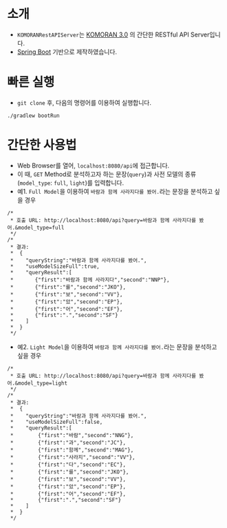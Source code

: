 # 소개
* `KOMORANRestAPIServer`는 [KOMORAN 3.0](https://github.com/shin285/KOMORAN) 의 간단한 RESTful API Server입니다.<br />
* [Spring Boot](http://projects.spring.io/spring-boot/) 기반으로 제작하였습니다.<br />

# 빠른 실행
* `git clone` 후, 다음의 명령어를 이용하여 실행합니다.
```shell
./gradlew bootRun
```

# 간단한 사용법
* Web Browser를 열어, `localhost:8080/api`에 접근합니다.
* 이 때, `GET` Method로 분석하고자 하는 문장(`query`)과 사전 모델의 종류(`model_type`: `full`, `light`)를 입력합니다.
* 예1. `Full Model`을 이용하여 `바람과 함께 사라지다를 봤어.`라는 문장을 분석하고 싶을 경우
```
/*
 * 호출 URL: http://localhost:8080/api?query=바람과 함께 사라지다를 봤어.&model_type=full
 */
/* 
 * 결과:
 *  {
 *    "queryString":"바람과 함께 사라지다를 봤어.",
 *    "useModelSizeFull":true,
 *    "queryResult":[
 *       {"first":"바람과 함께 사라지다","second":"NNP"},
 *       {"first":"를","second":"JKO"},
 *       {"first":"보","second":"VV"},
 *       {"first":"았","second":"EP"},
 *       {"first":"어","second":"EF"},
 *       {"first":".","second":"SF"}
 *    ]
 *  }
 */
```
 * 예2. `Light Model`을 이용하여 `바람과 함께 사라지다를 봤어.`라는 문장을 분석하고 싶을 경우
```
/*
 * 호출 URL: http://localhost:8080/api?query=바람과 함께 사라지다를 봤어.&model_type=light
 */
/* 
 * 결과:
 *  {
 *    "queryString":"바람과 함께 사라지다를 봤어.",
 *    "useModelSizeFull":false,
 *    "queryResult":[
 *        {"first":"바람","second":"NNG"},
 *        {"first":"과","second":"JC"},
 *        {"first":"함께","second":"MAG"},
 *        {"first":"사라지","second":"VV"},
 *        {"first":"다","second":"EC"},
 *        {"first":"를","second":"JKO"},
 *        {"first":"보","second":"VV"},
 *        {"first":"았","second":"EP"},
 *        {"first":"어","second":"EF"},
 *        {"first":".","second":"SF"}
 *    ]
 *  }
 */
```


